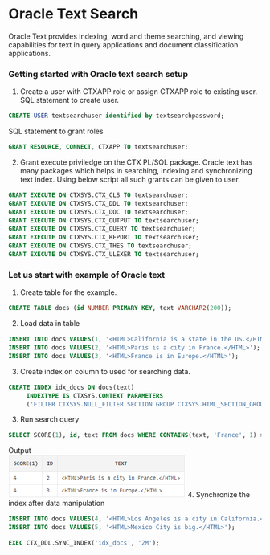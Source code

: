 # Oracle Text Search

Oracle Text provides indexing, word and theme searching, and viewing capabilities for text in query applications and document classification applications.

### Getting started with Oracle text search setup

1. Create a user with CTXAPP role or assign CTXAPP role to existing user.
SQL statement to create user.
```sql
CREATE USER textsearchuser identified by textsearchpassword;
```
SQL statement to grant roles
```SQL
GRANT RESOURCE, CONNECT, CTXAPP TO textsearchuser;
```
2. Grant execute priviledge on the CTX PL/SQL package. Oracle text has many packages which helps in searching, indexing and synchronizing text index. Using below script all such grants can be given to user.
```sql
GRANT EXECUTE ON CTXSYS.CTX_CLS TO textsearchuser;
GRANT EXECUTE ON CTXSYS.CTX_DDL TO textsearchuser;
GRANT EXECUTE ON CTXSYS.CTX_DOC TO textsearchuser;
GRANT EXECUTE ON CTXSYS.CTX_OUTPUT TO textsearchuser;
GRANT EXECUTE ON CTXSYS.CTX_QUERY TO textsearchuser;
GRANT EXECUTE ON CTXSYS.CTX_REPORT TO textsearchuser;
GRANT EXECUTE ON CTXSYS.CTX_THES TO textsearchuser;
GRANT EXECUTE ON CTXSYS.CTX_ULEXER TO textsearchuser;
```

### Let us start with example of Oracle text

1. Create table for the example.
```sql
CREATE TABLE docs (id NUMBER PRIMARY KEY, text VARCHAR2(200));
```
2. Load data in table
```sql
INSERT INTO docs VALUES(1, '<HTML>California is a state in the US.</HTML>');
INSERT INTO docs VALUES(2, '<HTML>Paris is a city in France.</HTML>');
INSERT INTO docs VALUES(3, '<HTML>France is in Europe.</HTML>');
```
3. Create index on column to used for searching data.
```sql
CREATE INDEX idx_docs ON docs(text)
     INDEXTYPE IS CTXSYS.CONTEXT PARAMETERS
     ('FILTER CTXSYS.NULL_FILTER SECTION GROUP CTXSYS.HTML_SECTION_GROUP');
```
3. Run search query
```sql
SELECT SCORE(1), id, text FROM docs WHERE CONTAINS(text, 'France', 1) > 0;
```
Output  
![Query output](https://github.com/rajnathsah/oracle_text_search/blob/master/images/run1.png)
4. Synchronize the index after data manipulation
```sql
INSERT INTO docs VALUES(4, '<HTML>Los Angeles is a city in California.</HTML>');
INSERT INTO docs VALUES(5, '<HTML>Mexico City is big.</HTML>');
```
```sql
EXEC CTX_DDL.SYNC_INDEX('idx_docs', '2M');
```
